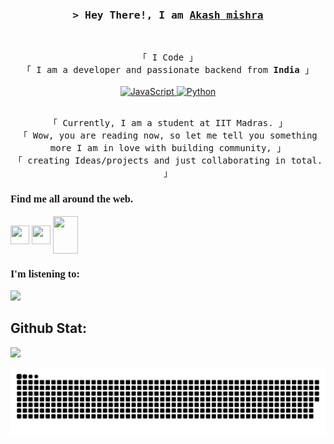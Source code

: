 <!DOCTYPE html>

<h3 align="center">
        <samp>&gt; Hey There!, I am
                <b><a target="_blank" href="https://github.com/mak650650">Akash mishra</a></b>
        </samp>
</h3>


<br/>
<p align="center">
        <!-- Organisation  -->
        <samp>
                「 I Code 」
                <br>
                「 I am a developer and passionate backend from <b>India</b> 」
                <br>
                <br>
        </samp>
        <!-- Programming Languages -->
        <!-- Code logo -->
        <!--<a href="https://github.com/ShahriarShafin?tab=repositories" target="_blank"><img alt="Code"
                        src="https://img.shields.io/badge/-code-000000?style=flat-square&logo=Plex&logoColor=white">
        </a>-->
        <!-- HTML -->
        <!--<a href="https://github.com/ShahriarShafin?tab=repositories" target="_blank"><img alt="HTML"
                        src="https://img.shields.io/badge/-HTML-E34F26?style=flat-square&logo=HTML5&logoColor=white">
        </a>-->
        <!-- CSS  -->
        <!--<a href="https://github.com/ShahriarShafin?tab=repositories" target="_blank"><img alt="CSS"
                        src="https://img.shields.io/badge/-CSS-1572B6?style=flat-square&logo=CSS3&logoColor=white">
        </a>-->
        <!-- JavaScript -->
        <a href="https://github.com/ShahriarShafin?tab=repositories" target="_blank"><img alt="JavaScript"
                        src="https://img.shields.io/badge/-JavaScript-F7DF1E?style=flat-square&logo=JavaScript&logoColor=white">
        </a>
        <!-- Python -->
        <a href="https://github.com/ShahriarShafin?tab=repositories" target="_blank"><img alt="Python"
                        src="https://img.shields.io/badge/-Python-3776AB?style=flat-square&logo=Python&logoColor=white">
        </a>
        <!-- C++ -->
        <!--<a href="https://github.com/ShahriarShafin?tab=repositories" target="_blank"><img alt="C++"
                        src="https://img.shields.io/badge/-C++-9b3675?style=flat-square&logo=C%2B%2B&logoColor=white">
        </a>-->
        <!-- Arduino -->
        <!--<a href="https://github.com/ShahriarShafin?tab=repositories" target="_blank"><img alt="Arduino"
                        src="https://img.shields.io/badge/-Arduino-00979D?style=flat-square&logo=Arduino&logoColor=white">
        </a>-->
</p>
<p align="center">
        <!-- Organisation  -->
        <samp>
            <br/>
            「 Currently, I am a student at IIT Madras.</b> 」
            <br/>
            「  Wow, you are reading now, so let me tell you something more I am in love with  building community, </b> 」
            <br/>
            「 creating Ideas/projects and  just collaborating in total.</b> 」
         </samp>   
 </p>
 
<h3 style="font-family:verdana;">Find me all around the web.</h3>

<p align="left">
<a href="https://twitter.com/mak650650" target="blank"><img align="center" src="https://github.com/mak650650/mak650650/blob/Master/icons/twitter.png?raw=true" title = "Twitter" alt="" width="30" height="30" /></a>
<a href="https://instagram.com/mak650650" target="blank"><img align="center" src="https://github.com/mak650650/mak650650/blob/Master/icons/instagram.png?raw=true" title = "Twitter" alt="" width="30" height="30" /></a>
<a href="mak650650@gmail.com" target="blank"><img align="center" src="https://github.com/mak650650/mak650650/blob/Master/icons/email.png?raw=true" title = "Twitter" alt="" width="40" height="60" /></a>
 </p> 

<h3 style="font-family:verdana;">I'm listening to:</h3>
 
 
 <a href="https://youtu.be/FKq_vltq-Vs">
<img src="https://github.com/mak650650/mak650650/blob/Master/listen.png?raw=true" height="60"></a>
</a>
 
## Github Stat:


<div width="1200">
  
  <a href="https://git.io/streak-stats"><img src="https://github-readme-streak-stats.herokuapp.com?user=mak650650&theme=radical&date_format=j%2Fn%5B%2FY%5D"/></a></li>
      </a>
  
</div>

![stat gif](https://raw.githubusercontent.com/mishmanners/MishManners/87095ecb62158808cea9169066a71c2c36e430e1/github-contribution-grid-snake.svg)
